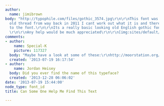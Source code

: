 ```yaml
---
author:
  name: jimibrown
body: "http://typophile.com/files/gothic_3574.jpg\r\n\r\nThis font was posted on a
  old thread from way back in 2011 I cant work out what it is and there is no link
  to the font.\r\n\r\nIts a really basic looking old English gothic font of some sort
  \r\n\r\nAny help would be much appreciated\r\n\r\n[img:sites/default/files/old-images/gothic_3574_3930.jpg]"
comments:
- author:
    name: Special-K
    picture: 117327
  body: "Maybe have a look at some of these:\r\nhttp://moorstation.org/typoasis/blackletter/index.htm"
  created: '2013-07-19 16:17:54'
- author:
    name: Jordan Heisey
  body: Did you ever find the name of this typeface?
  created: '2013-12-28 06:06:02'
date: '2013-07-19 15:44:00'
node_type: font_id
title: Can Some One Help Me Find This Text

---
```

